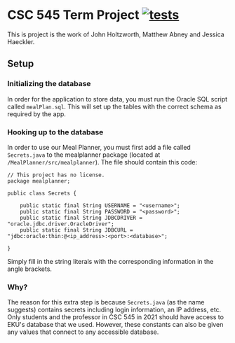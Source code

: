 # CSC 545 Term Project [![tests](https://github.com/johnwhh/CSC545TermProject/actions/workflows/main.yml/badge.svg)](https://github.com/johnwhh/CSC545TermProject/actions/workflows/main.yml)
This is project is the work of John Holtzworth, Matthew Abney and Jessica Haeckler.
## Setup
### Initializing the database
In order for the application to store data, you must run the Oracle SQL script called `mealPlan.sql`.  This will set up the tables with the correct schema as required by the app.
### Hooking up to the database
In order to use our Meal Planner, you must first add a file called `Secrets.java` to the mealplanner package (located at `/MealPlanner/src/mealplanner`). The file should contain this code:
```
// This project has no license.
package mealplanner;

public class Secrets {

    public static final String USERNAME = "<username>";
    public static final String PASSWORD = "<password>";
    public static final String JDBCDRIVER = "oracle.jdbc.driver.OracleDriver";
    public static final String JDBCURL = "jdbc:oracle:thin:@<ip_address>:<port>:<database>";

}
```
Simply fill in the string literals with the corresponding information in the angle brackets.
### Why?
The reason for this extra step is because  `Secrets.java` (as the name suggests) contains secrets including login information, an IP address, etc. Only students and the professor in CSC 545 in 2021 should have access to EKU's database that we used. However, these constants can also be given any values that connect to any accessible database.
